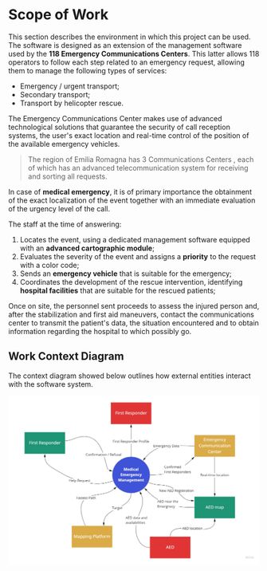 # Scope of Work

This section describes the environment in which this project can be used. The software is designed as an extension of the management software used by the **118 Emergency Communications Centers**. 
This latter allows 118 operators to follow each step related to an emergency request, allowing them to manage the following types of services:

* Emergency / urgent transport;
* Secondary transport;
* Transport by helicopter rescue.

The Emergency Communications Center makes use of advanced technological solutions that guarantee the security of call reception systems, the user's exact location and real-time control of the position of the available emergency vehicles. 

> The region of Emilia Romagna has 3 Communications Centers , each of which has an advanced telecommunication system for receiving and sorting all requests.

In case of **medical emergency**, it is of primary importance the obtainment of the exact localization of the event together with an immediate evaluation of the urgency level of the call. 

The staff at the time of answering:

1. Locates the event, using a dedicated management software equipped with an **advanced cartographic module**;
2. Evaluates the severity of the event and assigns a **priority** to the request with a color code;
3. Sends an **emergency vehicle** that is suitable for the emergency;
4. Coordinates the development of the rescue intervention, identifying **hospital facilities** that are suitable for the rescued patients;

Once on site, the personnel sent proceeds to assess the injured person and, after the stabilization and first aid maneuvers, contact the communications center to transmit the patient's data, the situation encountered and to obtain information regarding the hospital to which possibly go.

## Work Context Diagram 

The context diagram showed below outlines how external entities interact with the software system.

![Work-Context-Diagram](context.jpg)

